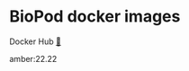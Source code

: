 # BioPod docker images

Docker Hub [:link:](https://hub.docker.com/repository/docker/biopod/biopod/general)

amber:22.22
